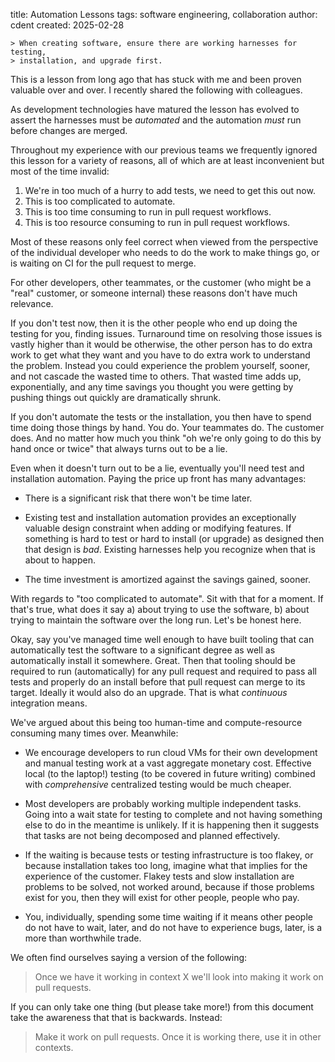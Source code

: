 title: Automation Lessons
tags: software engineering, collaboration
author: cdent
created: 2025-02-28

```intro
> When creating software, ensure there are working harnesses for testing,
> installation, and upgrade first.
```

This is a lesson from long ago that has stuck with me and been proven valuable
over and over. I recently shared the following with colleagues.

As development technologies have matured the lesson has evolved to assert the
harnesses must be _automated_ and the automation _must_ run before changes
are merged.

Throughout my experience with our previous teams we frequently ignored
this lesson for a variety of reasons, all of which are at least inconvenient
but most of the time invalid:

1. We're in too much of a hurry to add tests, we need to get this out now.
2. This is too complicated to automate.
3. This is too time consuming to run in pull request workflows.
4. This is too resource consuming to run in pull request workflows.

Most of these reasons only feel correct when viewed from the perspective of the
individual developer who needs to do the work to make things go, or is waiting
on CI for the pull request to merge.

For other developers, other teammates, or the customer (who might be a "real"
customer, or someone internal) these reasons don't have much relevance.

If you don't test now, then it is the other people who end up doing the testing
for you, finding issues. Turnaround time on resolving those issues is vastly
higher than it would be otherwise, the other person has to do extra work to get
what they want and you have to do extra work to understand the problem. Instead
you could experience the problem yourself, sooner, and not cascade the wasted
time to others. That wasted time adds up, exponentially, and any time savings
you thought you were getting by pushing things out quickly are dramatically
shrunk.

If you don't automate the tests or the installation, you then have to spend
time doing those things by hand. You do. Your teammates do. The customer does.
And no matter how much you think "oh we're only going to do this by hand once
or twice" that always turns out to be a lie.

Even when it doesn't turn out to be a lie, eventually you'll need test and
installation automation. Paying the price up front has many advantages:

-   There is a significant risk that there won't be time later.

-   Existing test and installation automation provides an exceptionally valuable
    design constraint when adding or modifying features. If something is hard to
    test or hard to install (or upgrade) as designed then that design is _bad_.
    Existing harnesses help you recognize when that is about to happen.

-   The time investment is amortized against the savings gained, sooner.

With regards to "too complicated to automate". Sit with that for a moment. If
that's true, what does it say a) about trying to use the software, b) about
trying to maintain the software over the long run. Let's be honest here.

Okay, say you've managed time well enough to have built tooling that can
automatically test the software to a significant degree as well as
automatically install it somewhere. Great. Then that tooling should be required
to run (automatically) for any pull request and required to pass all tests and
properly do an install before that pull request can merge to its target.
Ideally it would also do an upgrade. That is what _continuous_ integration
means.

We've argued about this being too human-time and compute-resource consuming
many times over. Meanwhile:

-   We encourage developers to run cloud VMs for their own development and manual
    testing work at a vast aggregate monetary cost. Effective local (to the
    laptop!) testing (to be covered in future writing) combined with
    _comprehensive_ centralized testing would be much cheaper.

-   Most developers are probably working multiple independent tasks. Going into a
    wait state for testing to complete and not having something else to do in the
    meantime is unlikely. If it is happening then it suggests that tasks are not
    being decomposed and planned effectively.

-   If the waiting is because tests or testing infrastructure is too flakey, or
    because installation takes too long, imagine what that implies for the
    experience of the customer. Flakey tests and slow installation are problems
    to be solved, not worked around, because if those problems exist for you,
    then they will exist for other people, people who pay.

-   You, individually, spending some time waiting if it means other people do not
    have to wait, later, and do not have to experience bugs, later, is a more
    than worthwhile trade.

We often find ourselves saying a version of the following:

> Once we have it working in context X we'll look into making it work on pull
> requests.

If you can only take one thing (but please take more!) from this document take
the awareness that that is backwards. Instead:

> Make it work on pull requests. Once it is working there, use it in other
> contexts.

